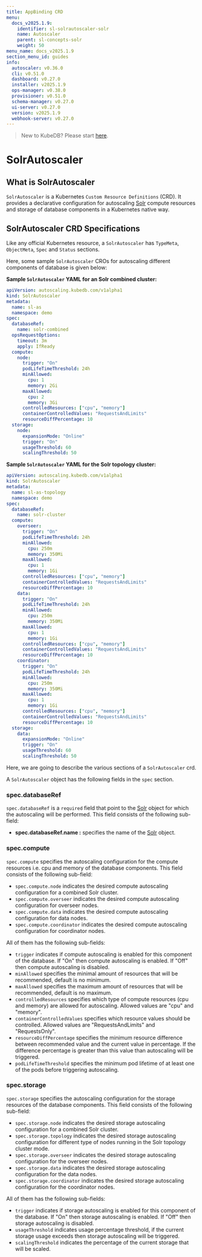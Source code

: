 ```yaml
---
title: AppBinding CRD
menu:
  docs_v2025.1.9:
    identifier: sl-solrautoscaler-solr
    name: Autoscaler
    parent: sl-concepts-solr
    weight: 50
menu_name: docs_v2025.1.9
section_menu_id: guides
info:
  autoscaler: v0.36.0
  cli: v0.51.0
  dashboard: v0.27.0
  installer: v2025.1.9
  ops-manager: v0.38.0
  provisioner: v0.51.0
  schema-manager: v0.27.0
  ui-server: v0.27.0
  version: v2025.1.9
  webhook-server: v0.27.0
---
```


> New to KubeDB? Please start [here](/docs/v2025.1.9/README).

# SolrAutoscaler

## What is SolrAutoscaler

`SolrAutoscaler` is a Kubernetes `Custom Resource Definitions` (CRD). It provides a declarative configuration for autoscaling [Solr](https://solr.apache.org/guide/solr/latest/index.html) compute resources and storage of database components in a Kubernetes native way.

## SolrAutoscaler CRD Specifications

Like any official Kubernetes resource, a `SolrAutoscaler` has `TypeMeta`, `ObjectMeta`, `Spec` and `Status` sections.

Here, some sample `SolrAutoscaler` CROs for autoscaling different components of database is given below:

**Sample `SolrAutoscaler` YAML for an Solr combined cluster:**

```yaml
apiVersion: autoscaling.kubedb.com/v1alpha1
kind: SolrAutoscaler
metadata:
  name: sl-as
  namespace: demo
spec:
  databaseRef:
    name: solr-combined
  opsRequestOptions:
    timeout: 3m
    apply: IfReady
  compute:
    node:
      trigger: "On"
      podLifeTimeThreshold: 24h
      minAllowed:
        cpu: 1
        memory: 2Gi
      maxAllowed:
        cpu: 2
        memory: 3Gi
      controlledResources: ["cpu", "memory"]
      containerControlledValues: "RequestsAndLimits"
      resourceDiffPercentage: 10
  storage:
    node:
      expansionMode: "Online"
      trigger: "On"
      usageThreshold: 60
      scalingThreshold: 50
```

**Sample `SolrAutoscaler` YAML for the Solr topology cluster:**

```yaml
apiVersion: autoscaling.kubedb.com/v1alpha1
kind: SolrAutoscaler
metadata:
  name: sl-as-topology
  namespace: demo
spec:
  databaseRef:
    name: solr-cluster
  compute:
    overseer:
      trigger: "On"
      podLifeTimeThreshold: 24h
      minAllowed:
        cpu: 250m
        memory: 350Mi
      maxAllowed:
        cpu: 1
        memory: 1Gi
      controlledResources: ["cpu", "memory"]
      containerControlledValues: "RequestsAndLimits"
      resourceDiffPercentage: 10
    data:
      trigger: "On"
      podLifeTimeThreshold: 24h
      minAllowed:
        cpu: 250m
        memory: 350Mi
      maxAllowed:
        cpu: 1
        memory: 1Gi
      controlledResources: ["cpu", "memory"]
      containerControlledValues: "RequestsAndLimits"
      resourceDiffPercentage: 10
    coordinator:
      trigger: "On"
      podLifeTimeThreshold: 24h
      minAllowed:
        cpu: 250m
        memory: 350Mi
      maxAllowed:
        cpu: 1
        memory: 1Gi
      controlledResources: ["cpu", "memory"]
      containerControlledValues: "RequestsAndLimits"
      resourceDiffPercentage: 10
  storage:
    data:
      expansionMode: "Online"
      trigger: "On"
      usageThreshold: 60
      scalingThreshold: 50
```

Here, we are going to describe the various sections of a `SolrAutoscaler` crd.

A `SolrAutoscaler` object has the following fields in the `spec` section.

### spec.databaseRef

`spec.databaseRef` is a `required` field that point to the [Solr](/docs/v2025.1.9/guides/solr/concepts/solr) object for which the autoscaling will be performed. This field consists of the following sub-field:

- **spec.databaseRef.name :** specifies the name of the [Solr](/docs/v2025.1.9/guides/solr/concepts/solr) object.

### spec.compute

`spec.compute` specifies the autoscaling configuration for the compute resources i.e. cpu and memory of the database components. This field consists of the following sub-field:

- `spec.compute.node` indicates the desired compute autoscaling configuration for a combined Solr cluster.
- `spec.compute.overseer` indicates the desired compute autoscaling configuration for overseer nodes.
- `spec.compute.data` indicates the desired compute autoscaling configuration for data nodes.
- `spec.compute.coordinator` indicates the desired compute autoscaling configuration for coordinator nodes.

All of them has the following sub-fields:

- `trigger` indicates if compute autoscaling is enabled for this component of the database. If "On" then compute autoscaling is enabled. If "Off" then compute autoscaling is disabled.
- `minAllowed` specifies the minimal amount of resources that will be recommended, default is no minimum.
- `maxAllowed` specifies the maximum amount of resources that will be recommended, default is no maximum.
- `controlledResources` specifies which type of compute resources (cpu and memory) are allowed for autoscaling. Allowed values are "cpu" and "memory".
- `containerControlledValues` specifies which resource values should be controlled. Allowed values are "RequestsAndLimits" and "RequestsOnly".
- `resourceDiffPercentage` specifies the minimum resource difference between recommended value and the current value in percentage. If the difference percentage is greater than this value than autoscaling will be triggered.
- `podLifeTimeThreshold` specifies the minimum pod lifetime of at least one of the pods before triggering autoscaling.

### spec.storage

`spec.storage` specifies the autoscaling configuration for the storage resources of the database components. This field consists of the following sub-field:

- `spec.storage.node` indicates the desired storage autoscaling configuration for a combined Solr cluster.
- `spec.storage.topology` indicates the desired storage autoscaling configuration for different type of nodes running in the Solr topology cluster mode.
- `spec.storage.overseer` indicates the desired storage autoscaling configuration for the overseer nodes.
- `spec.storage.data` indicates the desired storage autoscaling configuration for the data nodes.
- `spec.storage.coordinator` indicates the desired storage autoscaling configuration for the coordinator nodes.

All of them has the following sub-fields:

- `trigger` indicates if storage autoscaling is enabled for this component of the database. If "On" then storage autoscaling is enabled. If "Off" then storage autoscaling is disabled.
- `usageThreshold` indicates usage percentage threshold, if the current storage usage exceeds then storage autoscaling will be triggered.
- `scalingThreshold` indicates the percentage of the current storage that will be scaled.
